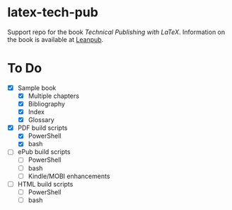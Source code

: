 # latex-tech-pub

Support repo for the book *Technical Publishing with LaTeX*.
Information on the book is available at [Leanpub](https://leanpub.com/latex-tech-pub).

# To Do

- [x] Sample book
  - [x] Multiple chapters
  - [x] Bibliography
  - [x] Index
  - [x] Glossary
- [x] PDF build scripts
  - [x] PowerShell
  - [x] bash
- [ ] ePub build scripts
  - [ ] PowerShell
  - [ ] bash
  - [ ] Kindle/MOBI enhancements
- [ ] HTML build scripts
  - [ ] PowerShell
  - [ ] bash
